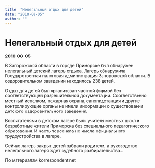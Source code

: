 ```yaml
---
title: "Нелегальный отдых для детей"
date: "2010-08-05"
author: ""
---
```


# Нелегальный отдых для детей

**2010-08-05** 

В Запорожской области в городе Приморске был обнаружен нелегальный детский лагерь отдыха. Лагерь обнаружила Государственная налоговая администрация Запорожской области. В оздоровительном заведении находилось 238 детей. 



Отдых для детей был организован частной фирмой без соответствующей разрешительной документации. Соответственно местный исполком, пожарная охрана, санэпидстанция и другие контролирующие органы не имели информации о существовании детского оздоровительного заведения.



Воспитателями в детском лагере были учителя местных школ и безработные жители Приморска без специального педагогического образования. И часть персонала не имела официального трудоустройства в лагере. 



Сейчас лагерь закрыт, детей забрали родители, а руководство нелегального лагеря ждет судебного разбирательства...



По материалам korrespondent.net